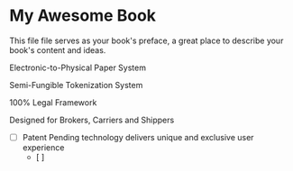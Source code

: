 # My Awesome Book

This file file serves as your book's preface, a great place to describe your book's content and ideas.



Electronic-to-Physical Paper System 

Semi-Fungible Tokenization System

100% Legal Framework

Designed for Brokers, Carriers and Shippers



* [ ] Patent Pending technology delivers unique and exclusive user experience 
  * [ ] 



